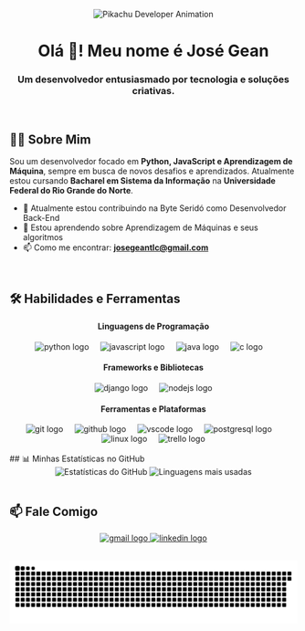 <p align="center">
  <img src="https://user-images.githubusercontent.com/73097560/115834477-dbab4500-a447-11eb-908a-139a6edaec5c.gif" alt="Pikachu Developer Animation" />
</p>

<h1 align="center">
  Olá 👋! Meu nome é José Gean
</h1>
<h3 align="center">
  Um desenvolvedor entusiasmado por tecnologia e soluções criativas.
</h3>

<br>

## 👨‍💻 Sobre Mim

<p align="left">
  Sou um desenvolvedor focado em <strong>Python, JavaScript e Aprendizagem de Máquina</strong>, sempre em busca de novos desafios e aprendizados. Atualmente estou cursando <strong>Bacharel em Sistema da Informação</strong> na <strong>Universidade Federal do Rio Grande do Norte</strong>.
</p>

- 🔭 Atualmente estou contribuindo na Byte Seridó como Desenvolvedor Back-End
- 🌱 Estou aprendendo sobre Aprendizagem de Máquinas e seus algoritmos
- 📫 Como me encontrar: **josegeantlc@gmail.com**

<br>

## 🛠️ Habilidades e Ferramentas

<div align="center">
  
  <h4>Linguagens de Programação</h4>
  <img src="https://cdn.jsdelivr.net/gh/devicons/devicon/icons/python/python-original.svg" height="40" alt="python logo" />
  <img width="12" />
  <img src="https://cdn.jsdelivr.net/gh/devicons/devicon/icons/javascript/javascript-original.svg" height="40" alt="javascript logo" />
  <img width="12" />
  <img src="https://cdn.jsdelivr.net/gh/devicons/devicon/icons/java/java-original.svg" height="40" alt="java logo" />
  <img width="12" />
  <img src="https://cdn.jsdelivr.net/gh/devicons/devicon/icons/c/c-original.svg" height="40" alt="c logo" />
  <img width="12" />
  
  <br>
  <h4>Frameworks e Bibliotecas</h4>
  <img src="https://cdn.jsdelivr.net/gh/devicons/devicon/icons/django/django-plain.svg" height="40" alt="django logo" />
  <img width="12" />
  <img src="https://cdn.jsdelivr.net/gh/devicons/devicon/icons/nodejs/nodejs-original.svg" height="40" alt="nodejs logo" />
  
  <br>
  <h4>Ferramentas e Plataformas</h4>
  <img src="https://cdn.jsdelivr.net/gh/devicons/devicon/icons/git/git-original.svg" height="40" alt="git logo" />
  <img width="12" />
  <img src="https://cdn.jsdelivr.net/gh/devicons/devicon/icons/github/github-original.svg" height="40" alt="github logo" />
  <img width="12" />
  <img src="https://cdn.jsdelivr.net/gh/devicons/devicon/icons/vscode/vscode-original.svg" height="40" alt="vscode logo" />
  <img width="12" />
  <img src="https://cdn.jsdelivr.net/gh/devicons/devicon/icons/postgresql/postgresql-original.svg" height="40" alt="postgresql logo" />
  <img width="12" />
  <img src="https://cdn.jsdelivr.net/gh/devicons/devicon/icons/linux/linux-original.svg" height="40" alt="linux logo" />
  <img width="12" />
  <img src="https://cdn.jsdelivr.net/gh/devicons/devicon/icons/trello/trello-plain.svg" height="40" alt="trello logo" />
  
</div>

<br>
## 📊 Minhas Estatísticas no GitHub

<div align="center">
  <img src="https://github-readme-stats.vercel.app/api?username=JGean09&show_icons=true&include_all_commits=true&count_private=true&theme=dracula&locale=pt-br&hide_border=false" height="150" alt="Estatísticas do GitHub" />
  <img src="https://github-readme-stats.vercel.app/api/top-langs?username=JGean09&locale=pt-br&layout=compact&card_width=320&langs_count=5&theme=dracula&hide_border=false" height="150" alt="Linguagens mais usadas" />
</div>

<br>

## 📫 Fale Comigo

<p align="center">
  <a href="mailto:josegeantlc@gmail.com" target="_blank">
    <img src="https://img.shields.io/static/v1?message=Gmail&logo=gmail&label=&color=D14836&logoColor=white&labelColor=&style=for-the-badge" height="35" alt="gmail logo" />
  </a>
  <a href="https://www.linkedin.com/in/josegean/" target="_blank">
    <img src="https://img.shields.io/static/v1?message=LinkedIn&logo=linkedin&label=&color=0077B5&logoColor=white&labelColor=&style=for-the-badge" height="35" alt="linkedin logo" />
  </a>
</p>

<br>


<picture>
  <source media="(prefers-color-scheme: dark)" srcset="https://raw.githubusercontent.com/GabrielaZanetti/GabrielaZanetti/output/github-contribution-grid-snake-dark.svg">
  <source media="(prefers-color-scheme: light)" srcset="https://raw.githubusercontent.com/GabrielaZanetti/GabrielaZanetti/output/github-contribution-grid-snake.svg">
  <img alt="github contribution grid snake animation" src="https://raw.githubusercontent.com/GabrielaZanetti/GabrielaZanetti/output/github-contribution-grid-snake.svg">
</picture>
